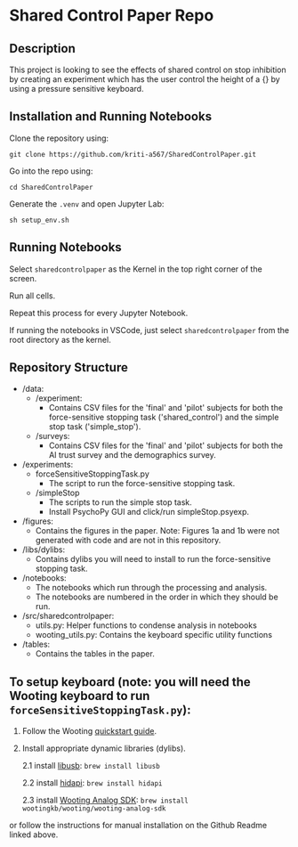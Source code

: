 # Shared Control Paper Repo

## Description
This project is looking to see the effects of shared control on stop inhibition by creating an experiment 
which has the user control the height of a {} by using a pressure sensitive keyboard.

## Installation and Running Notebooks
Clone the repository using:

```
git clone https://github.com/kriti-a567/SharedControlPaper.git
```
Go into the repo using:

```
cd SharedControlPaper
```
Generate the `.venv` and open Jupyter Lab:
```
sh setup_env.sh
```

## Running Notebooks

Select `sharedcontrolpaper` as the Kernel in the top right corner of the screen.

Run all cells.

Repeat this process for every Jupyter Notebook. 

If running the notebooks in VSCode, just select `sharedcontrolpaper` from the root directory as the kernel.

## Repository Structure

- /data:  
    - /experiment:  
      * Contains CSV files for the 'final' and 'pilot' subjects for both the force-sensitive stopping task ('shared_control') and the simple stop task ('simple_stop').  
    - /surveys:  
      * Contains CSV files for the 'final' and 'pilot' subjects for both the AI trust survey and the demographics survey.  
- /experiments:  
    - forceSensitiveStoppingTask.py  
        * The script to run the force-sensitive stopping task.   
    - /simpleStop  
        * The scripts to run the simple stop task.  
        * Install PsychoPy GUI and click/run simpleStop.psyexp.  
- /figures:  
    - Contains the figures in the paper. Note: Figures 1a and 1b were not generated with code and are not in this repository.  
- /libs/dylibs:  
    - Contains dylibs you will need to install to run the force-sensitive stopping task.  
- /notebooks:  
    - The notebooks which run through the processing and analysis.  
    - The notebooks are numbered in the order in which they should be run.  
- /src/sharedcontrolpaper:    
    - utils.py: Helper functions to condense analysis in notebooks  
    - wooting_utils.py: Contains the keyboard specific utility functions  
- /tables:  
    - Contains the tables in the paper.

## To setup keyboard (note: you will need the Wooting keyboard to run `forceSensitiveStoppingTask.py`):
1. Follow the Wooting [quickstart guide](https://wooting.io/quickstart).
2. Install appropriate dynamic libraries (dylibs). 

    2.1 install [libusb](https://libusb.info/):
            `brew install libusb` 

    2.2 install [hidapi](https://formulae.brew.sh/formula/hidapi):
            `brew install hidapi` 
    
    2.3 install [Wooting Analog SDK](https://github.com/WootingKb/wooting-analog-sdk):
            `brew install wootingkb/wooting/wooting-analog-sdk`

or follow the instructions for manual installation on the Github Readme linked above.

